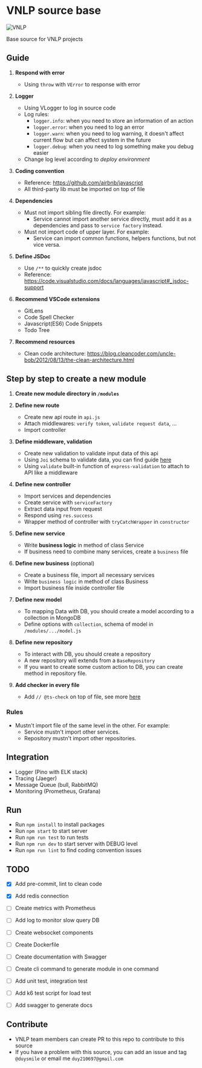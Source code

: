 # VNLP source base
![VNLP](https://img.shields.io/badge/VNLP%20Tech-vnlp.ai-brightgreen)

Base source for VNLP projects


## Guide
1. **Respond with error**
    - Using `throw` with `VError` to response with error

2. **Logger**
    - Using VLogger to log in source code
    - Log rules:
        - `logger.info`: when you need to store an information of an action
        - `logger.error`: when you need to log an error
        - `logger.warn`: when you need to log warning, it doesn't affect current flow but can affect system in the future
        - `logger.debug`: when you need to log something make you debug easier
    - Change log level according to *deploy environment*

3. **Coding convention**
    - Reference: https://github.com/airbnb/javascript
    - All third-party lib must be imported on top of file

4. **Dependencies**
    - Must not import sibling file directly. For example:
        - Service cannot import another service directly, must add it as a dependencies and pass to `service factory` instead.
    - Must not import code of upper layer. For example:
        - Service can import common functions, helpers functions, but not vice versa.

5. **Define JSDoc**
    - Use `/**` to quickly create jsdoc
    - Reference: https://code.visualstudio.com/docs/languages/javascript#_jsdoc-support

6. **Recommend VSCode extensions**
    - GitLens
    - Code Spell Checker
    - Javascript(ES6) Code Snippets
    - Todo Tree

7. **Recommend resources**
    - Clean code architecture: https://blog.cleancoder.com/uncle-bob/2012/08/13/the-clean-architecture.html

## Step by step to create a new module
1. **Create new module directory in `/modules`**

2. **Define new route**
    - Create new api route in `api.js`
    - Attach middlewares: `verify token`, `validate request data`, ...
    - Import controller

3. **Define middleware, validation**
    - Create new validation to validate input data of this api
    - Using `Joi` schema to validate data, you can find guide [here](https://joi.dev/api/?v=17.4.2)
    - Using `validate` built-in function of `express-validation` to attach to API like a middleware

4. **Define new controller**
    - Import services and dependencies
    - Create service with `serviceFactory`
    - Extract data input from request
    - Respond using `res.success`
    - Wrapper method of controller with `tryCatchWrapper` in `constructor`

5. **Define new service**
    - Write **business logic** in method of class Service
    - If business need to combine many services, create a `business` file

6. **Define new business** (optional)
    - Create a business file, import all necessary services
    - Write `business logic` in method of class Business
    - Import business file inside controller file

7. **Define new model**
    - To mapping Data with DB, you should create a model according to a collection in MongoDB
    - Define options with `collection`, schema of model in `/modules/.../model.js`

8. **Define new repository**
    - To interact with DB, you should create a repository
    - A new repository will extends from a `BaseRepository`
    - If you want to create some custom action to DB, you can create method in repository file.

9. **Add checker in every file**
    - Add `// @ts-check` on top of file, see more [here](https://code.visualstudio.com/docs/nodejs/working-with-javascript#_type-checking-javascript)

### Rules
- Mustn't import file of the same level in the other. For example:
    - Service mustn't import other services.
    - Repository mustn't import other repositories.

## Integration
- Logger (Pino with ELK stack)
- Tracing (Jaeger)
- Message Queue (bull, RabbitMQ)
- Monitoring (Prometheus, Grafana)


## Run
- Run `npm install` to install packages
- Run `npm start` to start server
- Run `npm run test` to run tests
- Run `npm run dev` to start server with DEBUG level
- Run `npm run lint` to find coding convention issues

## TODO
- [x] Add pre-commit, lint to clean code
- [x] Add redis connection
- [ ] Create metrics with Prometheus
- [ ] Add log to monitor slow query DB
- [ ] Create websocket components
- [ ] Create Dockerfile
- [ ] Create documentation with Swagger
- [ ] Create cli command to generate module in one command
- [ ] Add unit test, integration test
- [ ] Add k6 test script for load test
- [ ] Add swagger to generate docs


## Contribute
- VNLP team members can create PR to this repo to contribute to this source
- If you have a problem with this source, you can add an issue and tag `@duysmile` or email me `duy210697@gmail.com`
